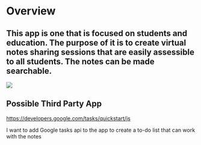 # Overview
 <h2>This app is one that is focused on students and education. The purpose of it is to create virtual notes sharing sessions that are easily assessible to all students. The notes can be made searchable. </h2>

<img src ='https://imgur.com/a/wx5RM8k'></img>

## Possible Third Party App
https://developers.google.com/tasks/quickstart/js 

I want to add Google tasks api to the app to create a to-do list that can work with the notes


